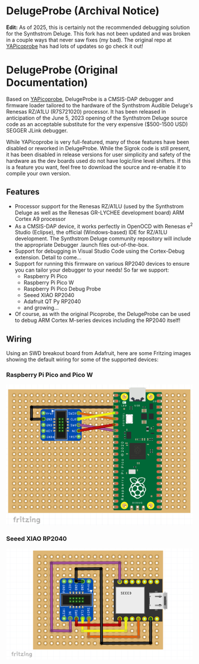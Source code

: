 # DelugeProbe (Archival Notice)

**Edit:** As of 2025, this is certainly not the recommended debugging solution for the Synthstrom Deluge. This fork has not been updated and was broken in a couple ways that never saw fixes (my bad). The original repo at [YAPicoprobe](https://github.com/rgrr/yapicoprobe/) has had lots of updates so go check it out!

# DelugeProbe (Original Documentation)

Based on [YAPicoprobe](https://github.com/rgrr/yapicoprobe/), DelugeProbe is a CMSIS-DAP debugger and firmware loader tailored to the hardware of the Synthstrom Audible Deluge's Renesas RZ/A1LU (R7S721020) processor. It has been released in anticipation of the June 5, 2023 opening of the Synthstrom Deluge source code as an acceptable substitute for the very expensive ($500-1500 USD) SEGGER JLink debugger.

While YAPicoprobe is very full-featured, many of those features have been disabled or reworked in DelugeProbe. While the Sigrok code is still present, it has been disabled in release versions for user simplicity and safety of the hardware as the dev boards used do not have logic/line level shifters. If this is a feature you want, feel free to download the source and re-enable it to compile your own version.

## Features

* Processor support for the Renesas RZ/A1LU (used by the Synthstrom Deluge as well as the Renesas GR-LYCHEE development board) ARM Cortex A9 processor
* As a CMSIS-DAP device, it works perfectly in OpenOCD with Renesas e<sup>2</sup> Studio (Eclipse), the official (Windows-based) IDE for RZ/A1LU development. The Synthstrom Deluge community repository will include the appropriate Debugger .launch files out-of-the-box.
* Support for debugging in Visual Studio Code using the Cortex-Debug extension. Detail to come...
* Support for running this firmware on various RP2040 devices to ensure you can tailor your debugger to your needs! So far we support:
    * Raspberry Pi Pico
    * Raspberry Pi Pico W
    * Raspberry Pi Pico Debug Probe
    * Seeed XIAO RP2040
    * Adafruit QT Py RP2040
    * and growing...
* Of course, as with the original Picoprobe, the DelugeProbe can be used to debug ARM Cortex M-series devices including the RP2040 itself!

## Wiring

Using an SWD breakout board from Adafruit, here are some Fritzing images showing the default wiring for some of the supported devices:

### Raspberry Pi Pico and Pico W

![Raspberry Pi Pico / Pico W Wiring](assets/wiring-rp-pico.png)

### Seeed XIAO RP2040

![Seeed XIAO RP2040 Wiring](assets/wiring-seeed-xiao.png)

